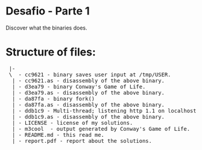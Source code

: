  # Desafio - Parte 1

Discover what the binaries does.

# Structure of files:
<pre>
 |-  
 \  - cc9621 - binary saves user input at /tmp/USER.  
  | - cc9621.as - disassembly of the above binary.  
  | - d3ea79 - binary Conway's Game of Life.  
  | - d3ea79.as - disassembly of the above binary.  
  | - da87fa - binary fork()  
  | - da87fa.as - disassembly of the above binary.  
  | - ddb1c9 - Multi-thread; listening http 1.1 on localhost port 8011.  
  | - ddb1c9.as - disassembly of the above binary.  
  | - LICENSE - license of my solutions.  
  | - m3cool  - output generated by Conway's Game of Life.  
  | - README.md - this read me.  
  | - report.pdf - report about the solutions.  
</pre>
